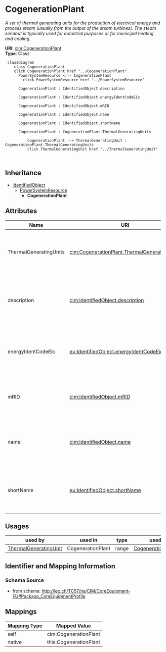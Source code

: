 # CogenerationPlant


_A set of thermal generating units for the production of electrical energy and process steam (usually from the output of the steam turbines). The steam sendout is typically used for industrial purposes or for municipal heating and cooling._





**URI**: [cim:CogenerationPlant](http://iec.ch/TC57/CIM100#CogenerationPlant)<br />
**Type**: Class




```mermaid
 classDiagram
    class CogenerationPlant
    click CogenerationPlant href "../CogenerationPlant"
      PowerSystemResource <|-- CogenerationPlant
        click PowerSystemResource href "../PowerSystemResource"
      
      CogenerationPlant : IdentifiedObject.description
        
      CogenerationPlant : IdentifiedObject.energyIdentCodeEic
        
      CogenerationPlant : IdentifiedObject.mRID
        
      CogenerationPlant : IdentifiedObject.name
        
      CogenerationPlant : IdentifiedObject.shortName
        
      CogenerationPlant : CogenerationPlant.ThermalGeneratingUnits
        
          CogenerationPlant --> ThermalGeneratingUnit : CogenerationPlant.ThermalGeneratingUnits
          click ThermalGeneratingUnit href "../ThermalGeneratingUnit"
        
      
```





## Inheritance
* [IdentifiedObject](IdentifiedObject.md)
    * [PowerSystemResource](PowerSystemResource.md)
        * **CogenerationPlant**



## Attributes


| Name | URI | Cardinality and Range | Description | Inheritance |
| ---  | --- | --- | --- | --- |
| ThermalGeneratingUnits | [cim:CogenerationPlant.ThermalGeneratingUnits](http://iec.ch/TC57/CIM100#CogenerationPlant.ThermalGeneratingUnits) | * <br />  [ThermalGeneratingUnit](ThermalGeneratingUnit.md)  | A thermal generating unit may be a member of a cogeneration plant | direct |
| description | [cim:IdentifiedObject.description](http://iec.ch/TC57/CIM100#IdentifiedObject.description) | 0..1 <br />  string  | The description is a free human readable text describing or naming the object | [IdentifiedObject](IdentifiedObject.md) |
| energyIdentCodeEic | [eu:IdentifiedObject.energyIdentCodeEic](http://iec.ch/TC57/CIM100-European#IdentifiedObject.energyIdentCodeEic) | 0..1 <br />  string  | The attribute is used for an exchange of the EIC code (Energy identification ... | [IdentifiedObject](IdentifiedObject.md) |
| mRID | [cim:IdentifiedObject.mRID](http://iec.ch/TC57/CIM100#IdentifiedObject.mRID) | 1 <br />  string  | Master resource identifier issued by a model authority | [IdentifiedObject](IdentifiedObject.md) |
| name | [cim:IdentifiedObject.name](http://iec.ch/TC57/CIM100#IdentifiedObject.name) | 1 <br />  string  | The name is any free human readable and possibly non unique text naming the o... | [IdentifiedObject](IdentifiedObject.md) |
| shortName | [eu:IdentifiedObject.shortName](http://iec.ch/TC57/CIM100-European#IdentifiedObject.shortName) | 0..1 <br />  string  | The attribute is used for an exchange of a human readable short name with len... | [IdentifiedObject](IdentifiedObject.md) |





## Usages

| used by | used in | type | used |
| ---  | --- | --- | --- |
| [ThermalGeneratingUnit](ThermalGeneratingUnit.md) | CogenerationPlant | range | [CogenerationPlant](CogenerationPlant.md) |






## Identifier and Mapping Information







### Schema Source


* from schema: http://iec.ch/TC57/ns/CIM/CoreEquipment-EU#Package_CoreEquipmentProfile





## Mappings

| Mapping Type | Mapped Value |
| ---  | ---  |
| self | cim:CogenerationPlant |
| native | this:CogenerationPlant |




